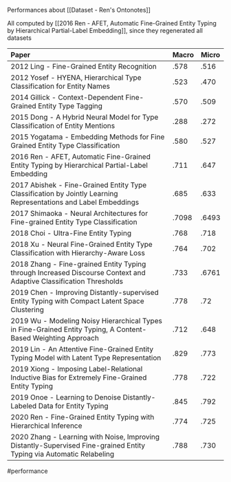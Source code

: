 Performances about [[Dataset - Ren's Ontonotes]]

All computed by [[2016 Ren - AFET, Automatic Fine-Grained Entity Typing by Hierarchical Partial-Label Embedding]], since they regenerated all datasets

| Paper                                                                                                                | Macro | Micro |
|:-------------------------------------------------------------------------------------------------------------------- | ----- | ----- |
| 2012 Ling - Fine-Grained Entity Recognition                                                                          | .578  | .516  |
| 2012 Yosef - HYENA, Hierarchical Type Classification for Entity Names                                                | .523  | .470  |
| 2014 Gillick - Context-Dependent Fine-Grained Entity Type Tagging                                                    | .570  | .509  |
| 2015 Dong - A Hybrid Neural Model for Type Classification of Entity Mentions                                         | .288  | .272  |
| 2015 Yogatama - Embedding Methods for Fine Grained Entity Type Classification                                        | .580  | .527  |
| 2016 Ren - AFET, Automatic Fine-Grained Entity Typing by Hierarchical Partial-Label Embedding                        | .711  | .647  |
| 2017 Abishek - Fine-Grained Entity Type Classification by Jointly Learning Representations and Label Embeddings      | .685  | .633  |
| 2017 Shimaoka - Neural Architectures for Fine-grained Entity Type Classification                                     | .7098 | .6493 |
| 2018 Choi - Ultra-Fine Entity Typing                                                                                 | .768  | .718  |
| 2018 Xu - Neural Fine-Grained Entity Type Classification with Hierarchy-Aware Loss                                   | .764  | .702  |
| 2018 Zhang - Fine-grained Entity Typing through Increased Discourse Context and Adaptive Classification Thresholds   | .733  | .6761 |
| 2019 Chen - Improving Distantly-supervised Entity Typing with Compact Latent Space Clustering                        | .778  | .72   |
| 2019 Wu - Modeling Noisy Hierarchical Types in Fine-Grained Entity Typing, A Content-Based Weighting Approach        | .712  | .648  |
| 2019 Lin - An Attentive Fine-Grained Entity Typing Model with Latent Type Representation                             | .829  | .773  |
| 2019 Xiong - Imposing Label-Relational Inductive Bias for Extremely Fine-Grained Entity Typing                       | .778  | .722  |
| 2019 Onoe - Learning to Denoise Distantly-Labeled Data for Entity Typing                                             | .845  | .792  |
| 2020 Ren - Fine-Grained Entity Typing with Hierarchical Inference                                                    | .774  | .725  |
| 2020 Zhang - Learning with Noise, Improving Distantly-Supervised Fine-grained Entity Typing via Automatic Relabeling | .788  | .730  | 

#performance 